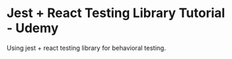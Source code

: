 # Jest + React Testing Library Tutorial - Udemy

Using jest + react testing library for behavioral testing.